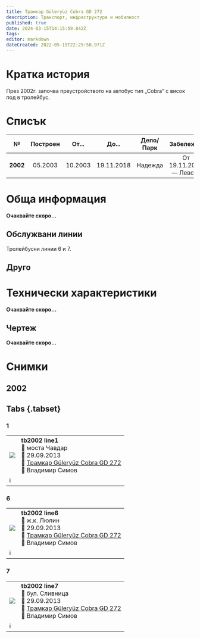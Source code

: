 ```yaml
---
title: Трамкар Güleryüz Cobra GD 272 	
description: Транспорт, инфраструктура и мобилност
published: true
date: 2024-03-15T14:15:59.842Z
tags: 
editor: markdown
dateCreated: 2022-05-19T22:25:50.971Z
---
```


# Кратка история

През 2002г. започва преустройството на автобус тип „Cobra” с висок под в тролейбус.

# Списък

|     №    | Построен |  От...  |    До...   | Депо/Парк |       Забележка       |
|:--------:|:--------:|:-------:|:----------:|:---------:|:---------------------:|
| **2002** |  05.2003 | 10.2003 | 19.11.2018 |  Надежда  | От 19.11.2018 — Левски |



# Обща информация

**Oчаквайте скоро…**

## Обслужвани линии

Тролейбусни линии 6 и 7. 


## Друго

# Технически характеристики

**Oчаквайте скоро…**

## Чертеж

**Oчаквайте скоро…**

# Снимки

## 2002
## Tabs {.tabset}

### 1
 
<!--следващ пост--> 
<div class="table-responsive"><table style="width:100%"><tr>
<td><img src="http://46.10.181.183:1518/trinmo/gallery/vladimir-simov/tb/cobra/tb2002%20line1%2029.9.2013.jpg"></td>
<td><b>tb2002 line1</b><br>📌 моста Чавдар <br>📆 29.09.2013 <br>🚎 <a href="/bg/public-transport/fleet-list/2003-Tramkar-Guleryuz-Cobra-GD-272">Трамкар Güleryüz Cobra GD 272 </a> <br>📸 Владимир Симов</td></tr>
  <td colspan=2 >ℹ️ </td></table></div>

### 6
<!--следващ пост--> 
<div class="table-responsive"><table style="width:100%"><tr>
<td><img src="http://46.10.181.183:1518/trinmo/gallery/vladimir-simov/tb/cobra/tb2002%20line6%2030.3.2016.jpg"></td>
  <td><b>tb2002 line6</b><br>📌 ж.к. Люлин <br>📆 29.09.2013 <br>🚎 <a href="/bg/public-transport/fleet-list/2003-Tramkar-Guleryuz-Cobra-GD-272">Трамкар Güleryüz Cobra GD 272 </a> <br>📸 Владимир Симов</td></tr>
  <td colspan=2 >ℹ️ </td></table></div>

### 7
<!--следващ пост--> 
<div class="table-responsive"><table style="width:100%"><tr>
<td><img src="http://46.10.181.183:1518/trinmo/gallery/vladimir-simov/tb/cobra/tb2002%20line7%208.5.2013.jpg"></td>
<td><b>tb2002 line7</b><br>📌 бул. Сливница <br>📆 29.09.2013 <br>🚎 <a href="/bg/public-transport/fleet-list/2003-Tramkar-Guleryuz-Cobra-GD-272">Трамкар Güleryüz Cobra GD 272 </a> <br>📸 Владимир Симов</td></tr>
  <td colspan=2 >ℹ️ </td></table></div>
  
  